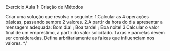 Exercício Aula 1: Criação de Métodos

Criar uma solução que resolva o seguinte:
1.Calcular as 4 operações básicas, passando sempre 2 valores.
2.A partir da hora do dia apresentar a mensagem adequada: Bom dia! ; Boa tarde! ; Boa noite!
3.Calcular o valor final de um empréstimo, a partir do valor solicitado. Taxas e parcelas devem ser consideradas.
Defina arbritariamente as faixas que influenciam nos valores. 
*/
